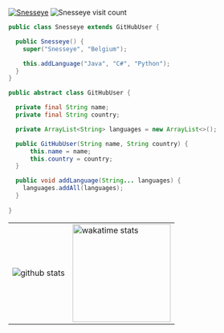 <a href="https://twitter.com/OofJoa" target="blank"><img src="https://img.shields.io/twitter/follow/iFlyinqMC?logo=twitter&style=for-the-badge" alt="Snesseye"/></a> 
<img src="https://visitor-badge.glitch.me/badge?page_id=snesseye" alt="Snesseye visit count"/>

```java
public class Snesseye extends GitHubUser {

  public Snesseye() {
    super("Snesseye", "Belgium");

    this.addLanguage("Java", "C#", "Python");
  }
}

public abstract class GitHubUser {

  private final String name;
  private final String country;

  private ArrayList<String> languages = new ArrayList<>();

  public GitHubUser(String name, String country) {
      this.name = name;
      this.country = country;
  }

  public void addLanguage(String... languages) {
    languages.addAll(languages);
  }
  
}
```

<table>
  <tr>
    <td>
      <img src="https://github-readme-stats.vercel.app/api?username=Snesseye&count_private=true&show_icons=true&theme=dark&hide_border=false" alt="github stats">
    </td>
    <td>
      <img src="https://github-readme-stats.vercel.app/api/wakatime?username=@Snesseye&theme=dark&show_iconsk&count_private=true" alt="wakatime stats" height=195>
    </td>
  </tr>
</table>
